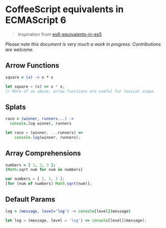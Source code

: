 # CoffeeScript equivalents in ECMAScript 6 
> Inspiration from [es6-equivalents-in-es5](https://github.com/addyosmani/es6-equivalents-in-es5)

*Please note this document is very much a work in progress. Contributions are welcome.*


## Arrow Functions

```coffee
square = (x) -> x * x
```

```js
let square = (x) => x * x;
// More of an abuse, arrow functions are useful for lexical scope.
```

## Splats

```coffee
race = (winner, runners...) ->
  console.log winner, runners
```

```js
let race = (winner, ...runners) =>
    console.log(winner, runners);
```

## Array Comprehensions

```coffee
numbers = [ 1, 2, 3 ];
(Math.sqrt num for num in numbers)
```

```js
var numbers = [ 1, 2, 3 ];
[for (num of numbers) Math.sqrt(num)];
```

## Default Params 

```coffee
log = (message, level='log') -> console[level](message)
```

```js
let log = (message, level = 'log') => console[level](message);
```
